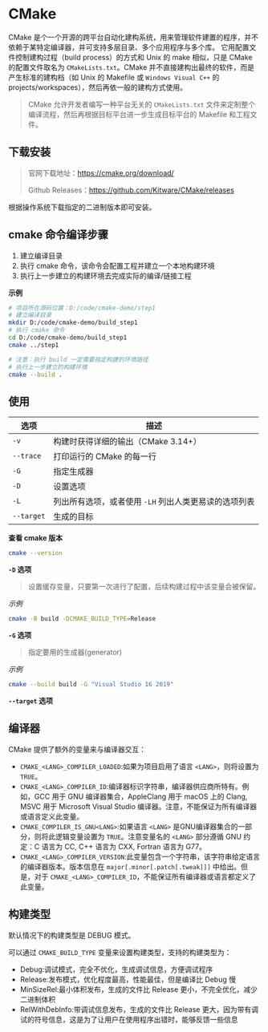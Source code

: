 # CMake

CMake 是个一个开源的跨平台自动化建构系统，用来管理软件建置的程序，并不依赖于某特定编译器，并可支持多层目录、多个应用程序与多个库。 它用配置文件控制建构过程（build process）的方式和 Unix 的 make 相似，只是 CMake 的配置文件取名为 `CMakeLists.txt`。CMake 并不直接建构出最终的软件，而是产生标准的建构档（如 Unix 的 Makefile 或 `Windows Visual C++` 的 projects/workspaces），然后再依一般的建构方式使用。

> CMake 允许开发者编写一种平台无关的 `CMakeLists.txt` 文件来定制整个编译流程，然后再根据目标平台进一步生成目标平台的 Makefile 和工程文件。

## 下载安装

> 官网下载地址：<https://cmake.org/download/>
>
> Github Releases：<https://github.com/Kitware/CMake/releases>

根据操作系统下载指定的二进制版本即可安装。

## cmake 命令编译步骤

1. 建立编译目录
2. 执行 cmake 命令，该命令会配置工程并建立一个本地构建环境
3. 执行上一步建立的构建环境去完成实际的编译/链接工程

**示例**

```sh
# 项目所在源码位置：D:/code/cmake-demo/step1
# 建立编译目录
mkdir D:/code/cmake-demo/build_step1
# 执行 cmake 命令
cd D:/code/cmake-demo/build_step1
cmake ../step1

# 注意：执行 build 一定需要指定构建的环境路径
# 执行上一步建立的构建环境
cmake --build .
```

## 使用

| 选项      | 描述                                                  |
| --------- | ----------------------------------------------------- |
| `-v`      | 构建时获得详细的输出（CMake 3.14+）                   |
| `--trace` | 打印运行的 CMake 的每一行                             |
| `-G`      | 指定生成器                                            |
| `-D`      | 设置选项                                              |
| `-L`      | 列出所有选项，或者使用 `-LH` 列出人类更易读的选项列表 |
|`--target`|生成的目标|


**查看 cmake 版本**

```sh
cmake --version
```

**`-D` 选项**

> 设置缓存变量，只要第一次进行了配置，后续构建过程中该变量会被保留。

*示例*

```sh
cmake -B build -DCMAKE_BUILD_TYPE=Release
```

**`-G` 选项**

> 指定要用的生成器(generator)

*示例*

```sh
cmake --build build -G "Visual Studio 16 2019"
```

**`--target` 选项**

## 编译器

CMake 提供了额外的变量来与编译器交互：

- `CMAKE_<LANG>_COMPILER_LOADED`:如果为项目启用了语言 `<LANG>`，则将设置为 `TRUE`。
- `CMAKE_<LANG>_COMPILER_ID`:编译器标识字符串，编译器供应商所特有。例如，GCC 用于 GNU 编译器集合，AppleClang 用于 macOS 上的 Clang, MSVC 用于 Microsoft Visual Studio 编译器。注意，不能保证为所有编译器或语言定义此变量。
- `CMAKE_COMPILER_IS_GNU<LANG>`:如果语言 `<LANG>` 是GNU编译器集合的一部分，则将此逻辑变量设置为 `TRUE`。注意变量名的 `<LANG>` 部分遵循 GNU 约定：C 语言为 CC, C++ 语言为 CXX, Fortran 语言为 G77。
- `CMAKE_<LANG>_COMPILER_VERSION`:此变量包含一个字符串，该字符串给定语言的编译器版本。版本信息在 `major[.minor[.patch[.tweak]]]` 中给出。但是，对于 `CMAKE_<LANG>_COMPILER_ID`，不能保证所有编译器或语言都定义了此变量。

## 构建类型

默认情况下的构建类型是 DEBUG 模式。

可以通过 `CMAKE_BUILD_TYPE` 变量来设置构建类型，支持的构建类型为：

- Debug:调试模式，完全不优化，生成调试信息，方便调试程序
- Release:发布模式，优化程度最高，性能最佳，但是编译比 Debug 慢
- MinSizeRel:最小体积发布，生成的文件比 Release 更小，不完全优化，减少二进制体积
- RelWithDebInfo:带调试信息发布，生成的文件比 Release 更大，因为带有调试的符号信息，这是为了让用户在使用程序出错时，能够反馈一些信息

